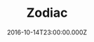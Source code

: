 ---
title: "Zodiac"
year: 2007
date: 2016-10-14T23:00:00.000Z
permalink: /almanac/movies/2016-10-15-zodiac/index.html
rating: 3
tmdbid: 1949
---